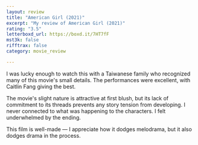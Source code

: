 ```yaml
---
layout: review
title: "American Girl (2021)"
excerpt: "My review of American Girl (2021)"
rating: "3.5"
letterboxd_url: https://boxd.it/7HT7fF
mst3k: false
rifftrax: false
category: movie_review

---
```


I was lucky enough to watch this with a Taiwanese family who recognized many of this movie's small details. The performances were excellent, with Caitlin Fang giving the best.

The movie's slight nature is attractive at first blush, but its lack of commitment to its threads prevents any story tension from developing. I never connected to what was happening to the characters. I felt underwhelmed by the ending.

This film is well-made — I appreciate how it dodges melodrama, but it also dodges drama in the process.